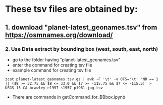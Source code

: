 # These tsv files are obtained by:

## 1. download "planet-latest_geonames.tsv" from https://osmnames.org/download/

### 2. Use Data extract by bounding box (west, south, east, north)
- go to the folder having "planet-latest_geonames.tsv"
- enter the command for creating tsv file
- example command for creating tsv file

```
zcat planet-latest_geonames.tsv.gz | awk -F '\t' -v OFS='\t' 'NR == 1 || ($8 >= 32.75 && $8 <= 33.0 && $7 >= -115.75 && $7 <= -115.5)' > USGS-15-CA-brawley-e1957-s1957-p1961.jpg.tsv
```
- There are commands in getCommand_for_BBbox.ipynb


